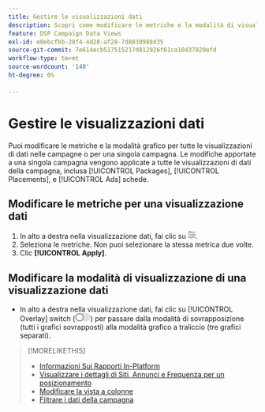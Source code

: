 ```yaml
---
title: Gestire le visualizzazioni dati
description: Scopri come modificare le metriche e la modalità di visualizzazione per le visualizzazioni dati.
feature: DSP Campaign Data Views
exl-id: e0ebcfbb-28f4-4d28-af28-7d8030988d35
source-git-commit: 7e614ecb517515217d812926f61ca10437820efd
workflow-type: tm+mt
source-wordcount: '140'
ht-degree: 0%

---
```


# Gestire le visualizzazioni dati

Puoi modificare le metriche e la modalità grafico per tutte le visualizzazioni di dati nelle campagne o per una singola campagna. Le modifiche apportate a una singola campagna vengono applicate a tutte le visualizzazioni di dati della campagna, inclusa [!UICONTROL Packages], [!UICONTROL Placements], e [!UICONTROL Ads] schede.

## Modificare le metriche per una visualizzazione dati

1. In alto a destra nella visualizzazione dati, fai clic su ![Impostazioni](/help/dsp/assets/settings-chart.png).
1. Seleziona le metriche.
Non puoi selezionare la stessa metrica due volte.
1. Clic **[!UICONTROL Apply]**.

## Modificare la modalità di visualizzazione di una visualizzazione dati

* In alto a destra nella visualizzazione dati, fai clic su [!UICONTROL Overlay] switch (![Interruttore di sovrapposizione](/help/dsp/assets/overlay.png)) per passare dalla modalità di sovrapposizione (tutti i grafici sovrapposti) alla modalità grafico a traliccio (tre grafici separati).

>[!MORELIKETHIS]
>
>* [Informazioni Sui Rapporti In-Platform](campaign-reports-about.md)
>* [Visualizzare i dettagli di Siti, Annunci e Frequenza per un posizionamento](placement-details-view.md)
>* [Modificare la vista a colonne](column-view-change.md)
>* [Filtrare i dati della campagna](campaign-data-filter.md)

